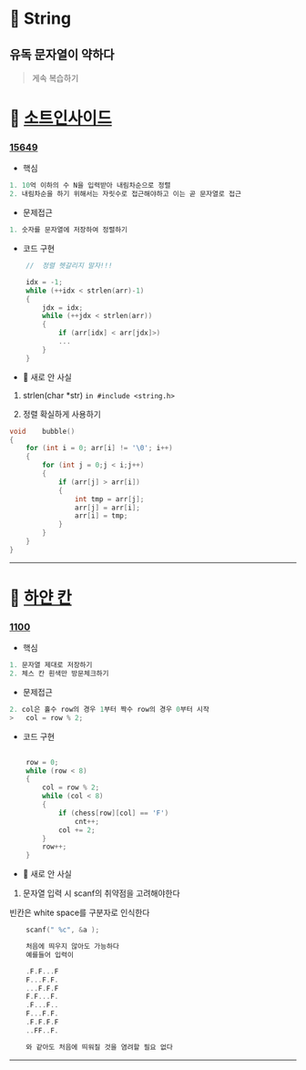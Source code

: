 # 📌 String

## 유독 문자열이 약하다 
> 게속 복습하기

# 📌 [소트인사이드](https://www.acmicpc.net/problem/1427) 

### [15649]()

- 핵심
```.c
1. 10억 이하의 수 N을 입력받아 내림차순으로 정렬
2. 내림차순을 하기 위해서는 자릿수로 접근해야하고 이는 곧 문자열로 접근
```

- 문제접근
```.c
1. 숫자를 문자열에 저장하여 정렬하기
```

- 코드 구현
```.c
    //  정렬 헷갈리지 말자!!!

    idx = -1;
    while (++idx < strlen(arr)-1)
    {
        jdx = idx;
        while (++jdx < strlen(arr))
        {
            if (arr[idx] < arr[jdx]>)
            ...
        }
    }

```

- 📌 새로 안 사실

1.  strlen(char *str) `in #include <string.h>`

2.  정렬 확실하게 사용하기
```.c
void    bubble() 
{
	for (int i = 0; arr[i] != '\0'; i++) 
    {                                       
		for (int j = 0;j < i;j++) 
        {
			if (arr[j] > arr[i]) 
            {
				int tmp = arr[j];
				arr[j] = arr[i];
				arr[i] = tmp;
			}
		}
	}
}
```
-----

# 📌 [하얀 칸](https://www.acmicpc.net/problem/1100) 

### [1100]()

- 핵심
```.c
1. 문자열 제대로 저장하기
2. 체스 칸 흰색만 방문체크하기
```

- 문제접근
```.c
2. col은 홀수 row의 경우 1부터 짝수 row의 경우 0부터 시작
>   col = row % 2;
```

- 코드 구현
```.c
    
    row = 0;
    while (row < 8)
    {
        col = row % 2;
        while (col < 8)
        {
            if (chess[row][col] == 'F')
                cnt++;
            col += 2;
        }
        row++;
    }

```

- 📌 새로 안 사실

1.  문자열 입력 시 scanf의 취약점을 고려해야한다

빈칸은 white space를 구분자로 인식한다
```.c
    scanf(" %c", &a );

    처음에 띄우지 않아도 가능하다
    예를들어 입력이

    .F.F...F
    F...F.F.
    ...F.F.F
    F.F...F.
    .F...F..
    F...F.F.
    .F.F.F.F
    ..FF..F.

    와 같아도 처음에 띄워질 것을 염려할 필요 없다
```

-----


